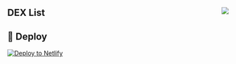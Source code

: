 <h2>DEX List <a href='https://app.netlify.com/sites/functions/deploys'><img align="right" src='https://api.netlify.com/api/v1/badges/6c383b1d-367f-49ec-acab-ac370c99cd76/deploy-status'/></a>
</h2>

## 💫 Deploy

[![Deploy to Netlify](https://www.netlify.com/img/deploy/button.svg)](https://app.netlify.com/start/deploy?repository=https://github.com/gatsbyjs/gatsby-starter-default)
